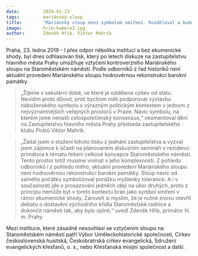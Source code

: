 ```yaml
---
date:         2020-01-23
tags:         mariánský-sloup
title:        "Mariánský sloup není symbolem smíření. Rozděloval a bude rozdělovat společnost i nadále"
image: 	      hrib-kamera2.jpg
author:       Zdeněk Hřib, Viktor Mahrik
---
```


Praha, 23. ledna 2019 - I přes odpor několika institucí a bez ekumenické shody, byl dnes odhlasován tisk, který po letech diskuze na zastupitelstvu hlavního města Prahy umožňuje vztyčení kontroverzního Mariánského sloupu na Staroměstském náměstí. Podle odborníků z řad historiků není aktuální provedení Mariánského sloupu hodnověrnou rekonstrukcí barokní památky. 

> „Žijeme v sekulární době, ve které je oddělena církev od státu. Nevidím proto důvod, proč bychom měli podporovat výstavbu náboženského symbolu s výrazným politickým kontextem v jednom z nejvýznamnějších veřejných prostorů v Praze. Navíc symbolu, na kterém jsme nenašli celospolečenský konsenzus,“ okomentoval dění na Zastupitelstvu hlavního města Prahy předseda zastupitelského klubu Pirátů Viktor Mahrik. 

> „Žádal jsem o stažení tohoto tisku z jednání zastupitelstva a vyzval jsem zájemce k účasti na plánovaném diskuzním semináři v rezidenci primátora k tématu řešení celkové koncepce Staroměstského náměstí.  Tento prostor totiž musíme vnímat v jeho komplexnosti. Z pohledu odborníků i z pohledu mého, aktuální provedení Mariánského sloupu není hodnověrnou rekonstrukcí barokní památky. Sloup navíc od samého počátku symbolizoval porážku myšlenky tolerance. A i v současnosti jde o prosazování jedněch idejí na úkor druhých, proto z principu nemůže být v tomto kontextu brán jako symbol smíření v rámci ekumenické shody. Zároveň si myslím, že je nutné znovu otevřít debatu o dostavění východního křídla Staroměstské radnice a dokončit náměstí tak, aby bylo úplné,“ uvedl Zdeněk Hřib, primátor hl. m. Prahy.

Mezi instituce, které zásadně nesouhlasí se vztyčením sloupu na Staroměstském náměstí patří Výbor Uměleckohistorické společnosti, Církev československá husitská, Českobratrská církev evangelická, Sdružení evangelických křesťanů, o. s., nebo Křesťanská misijní společnost a další. 


